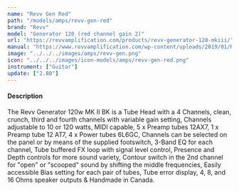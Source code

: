 ```yaml
---
name: "Revv Gen Red"
path: "/models/amps/revv-gen-red"
brand: "Revv"
model: "Generator 120 (red channel gain 2)"
url: "https://revvamplification.com/products/revv-generator-120-mkiii/"
manual: "https://www.revvamplification.com/wp-content/uploads/2019/01/Revv-Generator-120-MKII-Manual-2019.pdf"
image: "../../../images/amps/revv-gen.png"
icon: "../../../images/icon-models/amps/revv-gen-red.png"
instrument: ["Guitar"]
update: ["2.80"]
---
```


#### Description

The Revv Generator 120w MK II BK is a Tube Head with a 4 Channels, clean, crunch, third and fourth channels with variable gain setting, Channels adjustable to 10 or 120 watts, MIDI capable, 5 x Preamp tubes 12AX7, 1 x Preamp tube 12 AT7, 4 x Power tubes 6L6GC, Channels can be selected on the panel or by means of the supplied footswitch, 3-Band EQ for each channel, Tube buffered FX loop with signal level control, Presence and Depth controls for more sound variety, Contour switch in the 2nd channel for "open" or "scooped" sound by shifting the middle frequencies, Easily accessible Bias setting for each pair of tubes, Tube error display, 4, 8, and 16 Ohms speaker outputs & Handmade in Canada.

